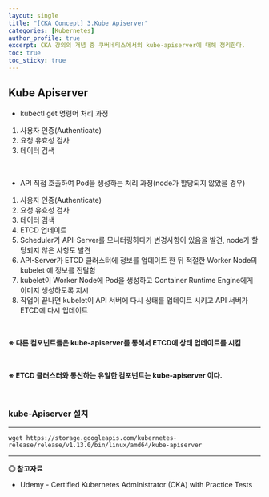 ```yaml
---
layout: single
title: "[CKA Concept] 3.Kube Apiserver"
categories: [Kubernetes]
author_profile: true
excerpt: CKA 강의의 개념 중 쿠버네티스에서의 kube-apiserver에 대해 정리한다. 
toc: true
toc_sticky: true
---
```


## Kube Apiserver

- kubectl get 명령어 처리 과정
1. 사용자 인증(Authenticate)
2. 요청 유효성 검사
3. 데이터 검색

<br>

- API 직접 호출하여 Pod을 생성하는 처리 과정(node가 할당되지 않았을 경우)
1. 사용자 인증(Authenticate)
2. 요청 유효성 검사
3. 데이터 검색
4. ETCD 업데이트
5. Scheduler가 API-Server를 모니터링하다가 변경사항이 있음을 발견, node가 할당되지 않은 사항도 발견
6. API-Server가 ETCD 클러스터에 정보를 업데이트 한 뒤 적절한 Worker Node의 kubelet 에 정보를 전달함
7. kubelet이 Worker Node에 Pod을 생성하고 Container Runtime Engine에게 이미지 생성하도록 지시
8. 작업이 끝나면 kubelet이 API 서버에 다시 상태를 업데이트 시키고 API 서버가 ETCD에 다시 업데이트

<br>

**※ 다른 컴포넌트들은 kube-apiserver를 통해서 ETCD에 상태 업데이트를 시킴**

<br>

**※ ETCD 클러스터와 통신하는 유일한 컴포넌트는 kube-apiserver 이다.**

<br>

### kube-Apiserver 설치
------------------
```shell
wget https://storage.googleapis.com/kubernetes-release/release/v1.13.0/bin/linux/amd64/kube-apiserver
```


------------------
**◎ 참고자료**
- Udemy - Certified Kubernetes Administrator (CKA) with Practice Tests
